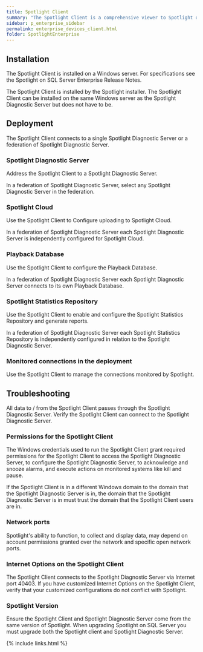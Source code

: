 ```yaml
---
title: Spotlight Client
summary: "The Spotlight Client is a comprehensive viewer to Spotlight data. The Spotlight Client is required to configure Spotlight and access Reporting and Trending data."
sidebar: p_enterprise_sidebar
permalink: enterprise_devices_client.html
folder: SpotlightEnterprise
---
```


## Installation

The Spotlight Client is installed on a Windows server. For specifications see the Spotlight on SQL Server Enterprise Release Notes.

The Spotlight Client is installed by the Spotlight installer. The Spotlight Client can be installed on the same Windows server as the Spotlight Diagnostic Server but does not have to be.

## Deployment

The Spotlight Client connects to a single Spotlight Diagnostic Server or a federation of Spotlight Diagnostic Server.

### Spotlight Diagnostic Server


Address the Spotlight Client to a Spotlight Diagnostic Server.

In a federation of Spotlight Diagnostic Server, select any Spotlight Diagnostic Server in the federation.

### Spotlight Cloud


Use the Spotlight Client to Configure uploading to Spotlight Cloud.

In a federation of Spotlight Diagnostic Server each Spotlight Diagnostic Server is independently configured for Spotlight Cloud.

### Playback Database

Use the Spotlight Client to configure the Playback Database.

In a federation of Spotlight Diagnostic Server each Spotlight Diagnostic Server connects to its own Playback Database.

### Spotlight Statistics Repository

Use the Spotlight Client to enable and configure the Spotlight Statistics Repository and generate reports.

In a federation of Spotlight Diagnostic Server each Spotlight Statistics Repository is independently configured in relation to the Spotlight Diagnostic Server.

### Monitored connections in the deployment

Use the Spotlight Client to manage the connections monitored by Spotlight.


## Troubleshooting

All data to / from the Spotlight Client passes through the Spotlight Diagnostic Server. Verify the Spotlight Client can connect to the Spotlight Diagnostic Server.

### Permissions for the Spotlight Client

The Windows credentials used to run the Spotlight Client grant required permissions for the Spotlight Client to access the Spotlight Diagnostic Server, to configure the Spotlight Diagnostic Server, to acknowledge and snooze alarms, and execute actions on monitored systems like kill and pause.

If the Spotlight Client is in a different Windows domain to the domain that the Spotlight Diagnostic Server is in, the domain that the Spotlight Diagnostic Server is in must trust the domain that the Spotlight Client users are in.

### Network ports

Spotlight's ability to function, to collect and display data, may depend on account permissions granted over the network and specific open network ports.

### Internet Options on the Spotlight Client

The Spotlight Client connects to the Spotlight Diagnostic Server via Internet port 40403. If you have customized Internet Options on the Spotlight Client, verify that your customized configurations do not conflict with Spotlight.

### Spotlight Version

Ensure the Spotlight Client and Spotlight Diagnostic Server come from the same version of Spotlight. When upgrading Spotlight on SQL Server you must upgrade both the Spotlight client and Spotlight Diagnostic Server.



{% include links.html %}

